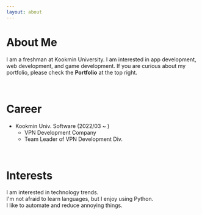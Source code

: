 ```yaml
---
layout: about
---
```


# About Me

I am a freshman at Kookmin University.
I am interested in app development, web development, and game development.
If you are curious about my portfolio, please check the **Portfolio** at the top right.

<br/>

# Career

<!-- - Second Company (2012/01 ~ )
  - Web Application Firewall
    - Developed TCP network acceleration module.
    - Developde Application User Interface. -->

- Kookmin Univ. Software (2022/03 ~ )
  - VPN Development Company
  - Team Leader of VPN Development Div.

<br/>

# Interests

I am interested in technology trends.  
I'm not afraid to learn languages, but I enjoy using Python.  
I like to automate and reduce annoying things.

